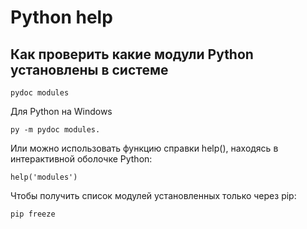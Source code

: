 # Python help

## Как проверить какие модули Python установлены в системе

```
pydoc modules
```

Для Python на Windows

```
py -m pydoc modules.
```

Или можно использовать функцию справки help(), находясь в интерактивной оболочке Python:

```
help('modules')
```

Чтобы получить список модулей установленных только через pip:

```
pip freeze
```
